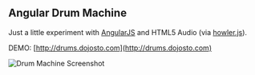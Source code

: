 Angular Drum Machine
--------------------

Just a little experiment with [AngularJS](https://github.com/angular/angular.js
"AngularJS") and HTML5 Audio (via [howler.js](https://github.com/goldfire/howler.js "howler.js")).

DEMO: [http://drums.dojosto.com](http://drums.dojosto.com)

![Drum Machine Screenshot](https://raw.github.com/dougjohnston/angular-drum-machine/master/screenshot.png)
